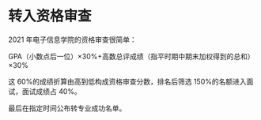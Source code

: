 # 转入资格审查

2021 年电子信息学院的资格审查很简单：

GPA（小数点后一位）×30%+高数总评成绩（指平时期中期末加权得到的总和）×30%

这 60%的成绩折算由高到低构成资格审查分数，排名后筛选 150%的名额进入面试，面试成绩占 40%。

最后在指定时间公布转专业成功名单。
